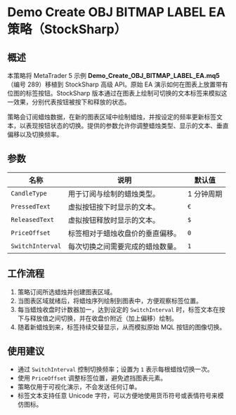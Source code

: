 # Demo Create OBJ BITMAP LABEL EA 策略（StockSharp）

## 概述
本策略将 MetaTrader 5 示例 **Demo_Create_OBJ_BITMAP_LABEL_EA.mq5**（编号 289）移植到 StockSharp 高级 API。原始 EA 演示如何在图表上放置带有位图的标签按钮。StockSharp 版本通过在图表上绘制可切换的文本标签来模拟这一效果，分别代表按钮被按下和释放的状态。

策略会订阅蜡烛数据，在新的图表区域中绘制蜡烛，并按设定的频率更新标签文本，以表现按钮状态的切换。提供的参数允许你调整蜡烛类型、显示的文本、垂直偏移以及切换频率。

## 参数
| 名称 | 说明 | 默认值 |
| --- | --- | --- |
| `CandleType` | 用于订阅与绘制的蜡烛类型。 | 1 分钟周期 |
| `PressedText` | 虚拟按钮按下时显示的文本。 | `€` |
| `ReleasedText` | 虚拟按钮释放时显示的文本。 | `$` |
| `PriceOffset` | 标签相对于蜡烛收盘价的垂直偏移。 | `0` |
| `SwitchInterval` | 每次切换之间需要完成的蜡烛数量。 | `1` |

## 工作流程
1. 策略订阅所选蜡烛并创建图表区域。
2. 当图表区域就绪后，将蜡烛序列绘制到图表中，方便观察标签位置。
3. 每当蜡烛收盘时计数器加一，达到设定的 `SwitchInterval` 时，标签文本在按下与释放值之间切换，并在收盘价附近（加上偏移）绘制。
4. 随着新蜡烛到来，标签持续交替显示，从而模拟原始 MQL 按钮的图像切换。

## 使用建议
- 通过 `SwitchInterval` 控制切换频率；设置为 `1` 表示每根蜡烛切换一次。
- 使用 `PriceOffset` 调整标签位置，避免遮挡图表元素。
- 策略仅用于可视化演示，不会发送任何订单。
- 标签文本支持任意 Unicode 字符，可以方便地使用货币符号或表情符号来模仿图标。
